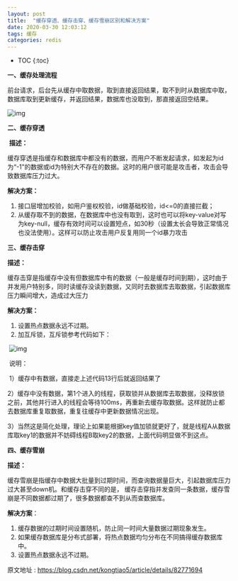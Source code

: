 ```yaml
---
layout: post
title:  "缓存穿透、缓存击穿、缓存雪崩区别和解决方案"
date: 2020-03-30 12:03:12
tags: 缓存
categories: redis
---
```


* TOC
{:toc}

**一、缓存处理流程**

   前台请求，后台先从缓存中取数据，取到直接返回结果，取不到时从数据库中取，数据库取到更新缓存，并返回结果，数据库也没取到，那直接返回空结果。

   ![img](https://img-blog.csdn.net/20180919143214712?watermark/2/text/aHR0cHM6Ly9ibG9nLmNzZG4ubmV0L2tvbmd0aWFvNQ==/font/5a6L5L2T/fontsize/400/fill/I0JBQkFCMA==/dissolve/70)



**二、缓存穿透**

​    **描述：**

​    缓存穿透是指缓存和数据库中都没有的数据，而用户不断发起请求，如发起为id为“-1”的数据或id为特别大不存在的数据。这时的用户很可能是攻击者，攻击会导致数据库压力过大。

   **解决方案：**

1. 接口层增加校验，如用户鉴权校验，id做基础校验，id<=0的直接拦截；
2. 从缓存取不到的数据，在数据库中也没有取到，这时也可以将key-value对写为key-null，缓存有效时间可以设置短点，如30秒（设置太长会导致正常情况也没法使用）。这样可以防止攻击用户反复用同一个id暴力攻击

 

**三、缓存击穿**

   **描述：**

   缓存击穿是指缓存中没有但数据库中有的数据（一般是缓存时间到期），这时由于并发用户特别多，同时读缓存没读到数据，又同时去数据库去取数据，引起数据库压力瞬间增大，造成过大压力

   **解决方案：**

1. 设置热点数据永远不过期。
2. 加互斥锁，互斥锁参考代码如下：

​     ![img](https://img-blog.csdn.net/20180919143214879?watermark/2/text/aHR0cHM6Ly9ibG9nLmNzZG4ubmV0L2tvbmd0aWFvNQ==/font/5a6L5L2T/fontsize/400/fill/I0JBQkFCMA==/dissolve/70)

 

​     说明：

​     1）缓存中有数据，直接走上述代码13行后就返回结果了

​     2）缓存中没有数据，第1个进入的线程，获取锁并从数据库去取数据，没释放锁之前，其他并行进入的线程会等待100ms，再重新去缓存取数据。这样就防止都去数据库重复取数据，重复往缓存中更新数据情况出现。

​     3）当然这是简化处理，理论上如果能根据key值加锁就更好了，就是线程A从数据库取key1的数据并不妨碍线程B取key2的数据，上面代码明显做不到这点。

 

**四、缓存雪崩**

   **描述：**

   缓存雪崩是指缓存中数据大批量到过期时间，而查询数据量巨大，引起数据库压力过大甚至down机。和缓存击穿不同的是，    缓存击穿指并发查同一条数据，缓存雪崩是不同数据都过期了，很多数据都查不到从而查数据库。

   **解决方案**：

1. 缓存数据的过期时间设置随机，防止同一时间大量数据过期现象发生。
2. 如果缓存数据库是分布式部署，将热点数据均匀分布在不同搞得缓存数据库中。
3. 设置热点数据永远不过期。



原文地址 : https://blog.csdn.net/kongtiao5/article/details/82771694


